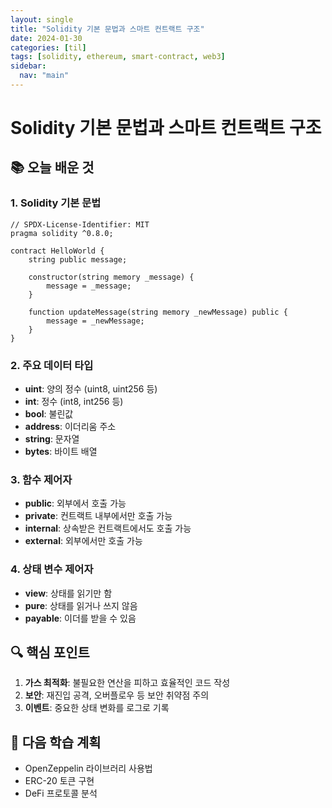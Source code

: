 ```yaml
---
layout: single
title: "Solidity 기본 문법과 스마트 컨트랙트 구조"
date: 2024-01-30
categories: [til]
tags: [solidity, ethereum, smart-contract, web3]
sidebar:
  nav: "main"
---
```


# Solidity 기본 문법과 스마트 컨트랙트 구조

## 📚 오늘 배운 것

### 1. Solidity 기본 문법

```solidity
// SPDX-License-Identifier: MIT
pragma solidity ^0.8.0;

contract HelloWorld {
    string public message;
    
    constructor(string memory _message) {
        message = _message;
    }
    
    function updateMessage(string memory _newMessage) public {
        message = _newMessage;
    }
}
```

### 2. 주요 데이터 타입

- **uint**: 양의 정수 (uint8, uint256 등)
- **int**: 정수 (int8, int256 등)
- **bool**: 불린값
- **address**: 이더리움 주소
- **string**: 문자열
- **bytes**: 바이트 배열

### 3. 함수 제어자

- **public**: 외부에서 호출 가능
- **private**: 컨트랙트 내부에서만 호출 가능
- **internal**: 상속받은 컨트랙트에서도 호출 가능
- **external**: 외부에서만 호출 가능

### 4. 상태 변수 제어자

- **view**: 상태를 읽기만 함
- **pure**: 상태를 읽거나 쓰지 않음
- **payable**: 이더를 받을 수 있음

## 🔍 핵심 포인트

1. **가스 최적화**: 불필요한 연산을 피하고 효율적인 코드 작성
2. **보안**: 재진입 공격, 오버플로우 등 보안 취약점 주의
3. **이벤트**: 중요한 상태 변화를 로그로 기록

## 📝 다음 학습 계획

- OpenZeppelin 라이브러리 사용법
- ERC-20 토큰 구현
- DeFi 프로토콜 분석
